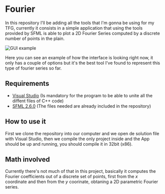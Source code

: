 # Fourier
In this repository I'll be adding all the tools that I'm gonna be using for my TFG, currently it consists in a simple application
that using the tools provided by SFML is able to plot a 2D Fourier Series computed by a discrete number of points in the plain.

![GUI example](https://github.com/MiquelNasarre/Fourier/assets/124403865/8bd5df6e-91ea-4503-bab5-b1c16fbef0cb)

Here you can see an example of how the interface is looking right now, it only has a couple of options but it's the best tool I've
found to represent this type of fourier series so far.

## Requirements
- [Visual Studio](https://visualstudio.com) (Is mandatory for the program to be able to unite all the diffent files of C++ code)
- [SFML 2.6.0](https://www.sfml-dev.org/download.php) (The files needed are already included in the repository)
## How to use it
First we clone the repository into our computer and we open de solution file with Visual Studio, then we compile the only
project inside and the App should be up and running, you should compile it in 32bit (x86).
## Math involved
Currently there's not much of that in this project, basically it computes the Fourier coefficients out of a discrete set of points,
first from the $x$ coordinate and then from the $y$ coorinate, obtaning a 2D parametric Fourier series.
